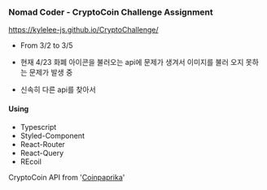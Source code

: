 ### Nomad Coder - CryptoCoin Challenge Assignment

https://kylelee-js.github.io/CryptoChallenge/

- From 3/2 to 3/5

- 현재 4/23 화폐 아이콘을 불러오는 api에 문제가 생겨서 이미지를 불러 오지 못하는 문제가 발생 중
- 신속히 다른 api를 찾아서 

#### Using
* Typescript
* Styled-Component
* React-Router
* React-Query
* REcoil


CryptoCoin API from '[Coinpaprika](https://api.coinpaprika.com/)'
